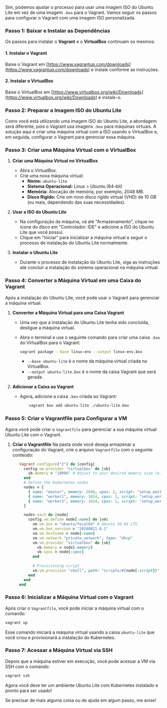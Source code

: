 Sim, podemos ajustar o processo para usar uma imagem ISO do Ubuntu Lite em vez de uma imagem `.box` para o Vagrant. Vamos seguir os passos para configurar o Vagrant com uma imagem ISO personalizada.

### Passo 1: Baixar e Instalar as Dependências

Os passos para instalar o **Vagrant** e o **VirtualBox** continuam os mesmos:

#### 1. **Instalar o Vagrant**  
Baixe o Vagrant em [https://www.vagrantup.com/downloads](https://www.vagrantup.com/downloads) e instale conforme as instruções.

#### 2. **Instalar o VirtualBox**  
Baixe o VirtualBox em [https://www.virtualbox.org/wiki/Downloads](https://www.virtualbox.org/wiki/Downloads) e instale-o.

### Passo 2: Preparar a Imagem ISO do Ubuntu Lite

Como você está utilizando uma imagem ISO do Ubuntu Lite, a abordagem será diferente, pois o Vagrant usa imagens `.box` para máquinas virtuais. A solução aqui é criar uma máquina virtual com a ISO usando o VirtualBox e, em seguida, configurar o Vagrant para gerenciar essa máquina.

### Passo 3: Criar uma Máquina Virtual com o VirtualBox

1. **Criar uma Máquina Virtual no VirtualBox**
   - Abra o VirtualBox.
   - Crie uma nova máquina virtual:
     - **Nome:** `ubuntu-lite`
     - **Sistema Operacional:** Linux > Ubuntu (64-bit)
     - **Memória:** Alocação de memória, por exemplo, 2048 MB.
     - **Disco Rígido:** Crie um novo disco rígido virtual (VHD) de 10 GB (ou mais, dependendo das suas necessidades).

2. **Usar a ISO do Ubuntu Lite**
   - Na configuração da máquina, vá até "Armazenamento", clique no ícone do disco em "Controlador: IDE" e adicione a ISO do Ubuntu Lite que você possui.
   - Clique em "Iniciar" para inicializar a máquina virtual e seguir o processo de instalação do Ubuntu Lite normalmente.

3. **Instalar o Ubuntu Lite**
   - Durante o processo de instalação do Ubuntu Lite, siga as instruções até concluir a instalação do sistema operacional na máquina virtual.

### Passo 4: Converter a Máquina Virtual em uma Caixa do Vagrant

Após a instalação do Ubuntu Lite, você pode usar o Vagrant para gerenciar a máquina virtual.

1. **Converter a Máquina Virtual para uma Caixa Vagrant**
   - Uma vez que a instalação do Ubuntu Lite tenha sido concluída, desligue a máquina virtual.
   - Abra o terminal e use o seguinte comando para criar uma caixa `.box` do VirtualBox para o Vagrant:
     ```bash
     vagrant package --base linux-env --output linux-env.box
     ```

     - `--base ubuntu-lite` é o nome da máquina virtual criada no VirtualBox.
     - `--output ubuntu-lite.box` é o nome da caixa Vagrant que será gerada.

2. **Adicionar a Caixa ao Vagrant**
   - Agora, adicione a caixa `.box` criada ao Vagrant:
     ```bash
         vagrant box add ubuntu-lite ./ubuntu-lite.box
     ```

### Passo 5: Criar o Vagrantfile para Configurar a VM

Agora você pode criar o `Vagrantfile` para gerenciar a sua máquina virtual Ubuntu Lite com o Vagrant.

1. **Criar o Vagrantfile**
   Na pasta onde você deseja armazenar a configuração do Vagrant, crie o arquivo `Vagrantfile` com o seguinte conteúdo:

   ```ruby
      Vagrant.configure("2") do |config|
        config.vm.provider "virtualbox" do |vb|
          vb.memory = "10096" # Adjust to your desired memory size (e.g., 4096MB for 4GB)
        end
        # Define the Kubernetes nodes
        nodes = [
          { name: "master", memory: 2048, cpus: 2, script: "setup_master.sh", ip: "192.168.56.10" },
          { name: "worker1", memory: 1024, cpus: 1, script: "setup_worker.sh", ip: "192.168.56.12"  },
          { name: "worker2", memory: 1024, cpus: 1, script: "setup_worker.sh", ip: "192.168.56.11"  }
        ]

        nodes.each do |node|
          config.vm.define node[:name] do |vm|
            vm.vm.box = "ubuntu/focal64" # Ubuntu 20.04 LTS
            vm.vm.box_version = "20240821.0.1"
            vm.vm.hostname = node[:name]
            vm.vm.network "private_network", type: "dhcp"
            vm.vm.provider "virtualbox" do |vb|
              vb.memory = node[:memory]
              vb.cpus = node[:cpus]
            end
            
            # Provisioning script
            vm.vm.provision "shell", path: "scripts/#{node[:script]}"
          end
        end
      end
   ```

### Passo 6: Inicializar a Máquina Virtual com o Vagrant

Após criar o `Vagrantfile`, você pode iniciar a máquina virtual com o comando:

```bash
vagrant up
```

Esse comando iniciará a máquina virtual usando a caixa `ubuntu-lite` que você criou e provisionará a instalação do Kubernetes.

### Passo 7: Acessar a Máquina Virtual via SSH

Depois que a máquina estiver em execução, você pode acessar a VM via SSH com o comando:

```bash
vagrant ssh
```

Agora você deve ter um ambiente Ubuntu Lite com Kubernetes instalado e pronto para ser usado!

Se precisar de mais alguma coisa ou de ajuda em algum passo, me avise!